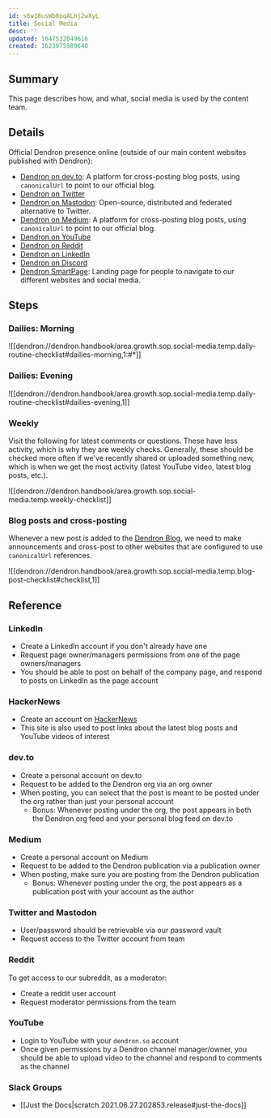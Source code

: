 ```yaml
---
id: s6w18usWb0pqALhj2wXyL
title: Social Media
desc: ''
updated: 1647532049616
created: 1623975989640
---
```


## Summary

This page describes how, and what, social media is used by the content team.

## Details

Official Dendron presence online (outside of our main content websites published with Dendron):

- [Dendron on dev.to](https://dev.to/dendron): A platform for cross-posting blog posts, using `canonicalUrl` to point to our official blog.
- [Dendron on Twitter](https://twitter.com/dendronhq)
- [Dendron on Mastodon](https://fosstodon.org/@dendronhq): Open-source, distributed and federated alternative to Twitter.
- [Dendron on Medium](https://medium.com/dendron): A platform for cross-posting blog posts, using `canonicalUrl` to point to our official blog.
- [Dendron on YouTube](https://www.youtube.com/channel/UC8GQLj4KZhN8WcJPiKXtcRQ)
- [Dendron on Reddit](https://www.reddit.com/r/dendron/)
- [Dendron on LinkedIn](https://www.linkedin.com/company/dendron-so)
- [Dendron on Discord](https://link.dendron.so/discord)
- [Dendron SmartPage](https://link.dendron.so/smartpage): Landing page for people to navigate to our different websites and social media.

## Steps

### Dailies: Morning

![[dendron://dendron.handbook/area.growth.sop.social-media.temp.daily-routine-checklist#dailies-morning,1:#*]]

### Dailies: Evening

![[dendron://dendron.handbook/area.growth.sop.social-media.temp.daily-routine-checklist#dailies-evening,1]]

### Weekly

Visit the following for latest comments or questions. These have less activity, which is why they are weekly checks. Generally, these should be checked more often if we've recently shared or uploaded something new, which is when we get the most activity (latest YouTube video, latest blog posts, etc.).

![[dendron://dendron.handbook/area.growth.sop.social-media.temp.weekly-checklist]]

### Blog posts and cross-posting

Whenever a new post is added to the [Dendron Blog](https://blog.dendron.so/), we need to make announcements and cross-post to other websites that are configured to use `canonicalUrl` references.

![[dendron://dendron.handbook/area.growth.sop.social-media.temp.blog-post-checklist#checklist,1]]

## Reference

### LinkedIn

- Create a LinkedIn account if you don't already have one
- Request page owner/managers permissions from one of the page owners/managers
- You should be able to post on behalf of the company page, and respond to posts on LinkedIn as the page account

### HackerNews

- Create an account on [HackerNews](https://news.ycombinator.com/)
- This site is also used to post links about the latest blog posts and YouTube videos of interest

### dev.to

- Create a personal account on dev.to
- Request to be added to the Dendron org via an org owner
- When posting, you can select that the post is meant to be posted under the org rather than just your personal account
  - Bonus: Whenever posting under the org, the post appears in both the Dendron org feed and your personal blog feed on dev.to

### Medium

- Create a personal account on Medium
- Request to be added to the Dendron publication via a publication owner
- When posting, make sure you are posting from the Dendron publication
  - Bonus: Whenever posting under the org, the post appears as a publication post with your account as the author

### Twitter and Mastodon

- User/password should be retrievable via our password vault
- Request access to the Twitter account from team

### Reddit

To get access to our subreddit, as a moderator:
- Create a reddit user account
- Request moderator permissions from the team

### YouTube

- Login to YouTube with your `dendron.so` account
- Once given permissions by a Dendron channel manager/owner, you should be able to upload video to the channel and respond to comments as the channel

### Slack Groups
- [[Just the Docs|scratch.2021.06.27.202853.release#just-the-docs]]
